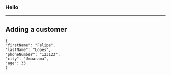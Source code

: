 ### Hello

---

## Adding a customer

```
{
"firstName": "Felipe", 
"lastName": "Lopes",
"phoneNumber": "123123",
"city": "Umuarama",
"age": 33
}
```

